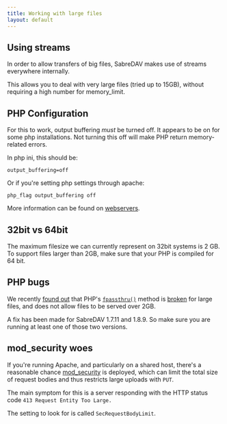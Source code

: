```yaml
---
title: Working with large files
layout: default
---
```


Using streams
-------------

In order to allow transfers of big files, SabreDAV makes use of streams
everywhere internally.

This allows you to deal with very large files (tried up to 15GB), without
requiring a high number for memory_limit.


PHP Configuration
-----------------

For this to work, output buffering _must_ be turned off. It appears to be
on for some php installations. Not turning this off will make PHP return
memory-related errors.

In php ini, this should be:

    output_buffering=off

Or if you're setting php settings through apache:

    php_flag output_buffering off

More information can be found on [webservers](/dav/webservers).


32bit vs 64bit
--------------

The maximum filesize we can currently represent on 32bit systems is 2 GB.
To support files larger than 2GB, make sure that your PHP is compiled for
64 bit.


PHP bugs
--------

We recently [found out][1] that PHP's [`fpassthru()`][2] method is [broken][3]
for large files, and does not allow files to be served over 2GB.

A fix has been made for SabreDAV 1.7.11 and 1.8.9. So make sure you are
running at least one of those two versions.

mod_security woes
-----------------

If you're running Apache, and particularly on a shared host, there's a
reasonable chance [mod_security][4] is deployed, which can limit the total
size of request bodies and thus restricts large uploads with `PUT`.

The main symptom for this is a server responding with the HTTP status code
`413 Request Entity Too Large.`

The setting to look for is called `SecRequestBodyLimit`.

[1]: http://evertpot.com/fpassthru-broken/
[2]: http://www.php.net/manual/en/function.fpassthru.php
[3]: https://bugs.php.net/bug.php?id=66736
[4]: http://www.modsecurity.org/
